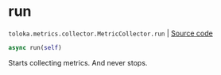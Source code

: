 # run
`toloka.metrics.collector.MetricCollector.run` | [Source code](https://github.com/Toloka/toloka-kit/blob/v1.1.2/src/metrics/collector.py#L72)

```python
async run(self)
```

Starts collecting metrics. And never stops.

